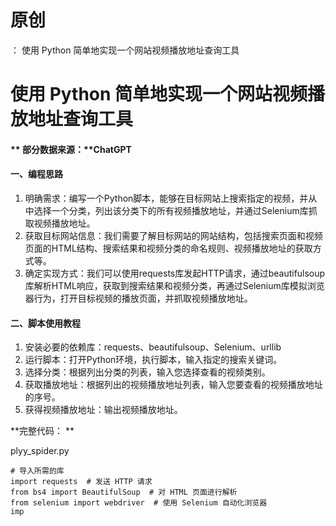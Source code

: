 # 原创
：  使用 Python 简单地实现一个网站视频播放地址查询工具

# 使用 Python 简单地实现一个网站视频播放地址查询工具

#### ** 部分数据来源：**ChatGPT

#### 一、编程思路

1. 明确需求：编写一个Python脚本，能够在目标网站上搜索指定的视频，并从中选择一个分类，列出该分类下的所有视频播放地址，并通过Selenium库抓取视频播放地址。
1. 获取目标网站信息：我们需要了解目标网站的网站结构，包括搜索页面和视频页面的HTML结构、搜索结果和视频分类的命名规则、视频播放地址的获取方式等。
1. 确定实现方式：我们可以使用requests库发起HTTP请求，通过beautifulsoup库解析HTML响应，获取到搜索结果和视频分类，再通过Selenium库模拟浏览器行为，打开目标视频的播放页面，并抓取视频播放地址。

#### 二、脚本使用教程

1. 安装必要的依赖库：requests、beautifulsoup、Selenium、urllib
1. 运行脚本：打开Python环境，执行脚本，输入指定的搜索关键词。
1. 选择分类：根据列出分类的列表，输入您选择查看的视频类别。
1. 获取播放地址：根据列出的视频播放地址列表，输入您要查看的视频播放地址的序号。
1. 获得视频播放地址：输出视频播放地址。

**完整代码： **

plyy_spider.py

```
# 导入所需的库
import requests  # 发送 HTTP 请求
from bs4 import BeautifulSoup  # 对 HTML 页面进行解析
from selenium import webdriver  # 使用 Selenium 自动化浏览器
imp
```
